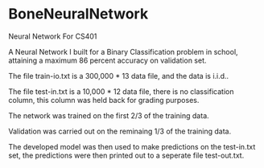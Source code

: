 # BoneNeuralNetwork
Neural Network For CS401

A Neural Network I built for a Binary Classification problem in school, attaining a maximum 86 percent accuracy on validation set.

The file train-io.txt is a 300,000 * 13 data file, and the data is i.i.d..

The file test-in.txt is a 10,000 * 12 data file, there is no classification column, this column was held back for grading purposes. 

The network was trained on the first 2/3 of the training data.

Validation was carried out on the reminaing 1/3 of the training data.

The developed model was then used to make predictions on the test-in.txt set, the predictions were then printed out to a seperate file test-out.txt.
